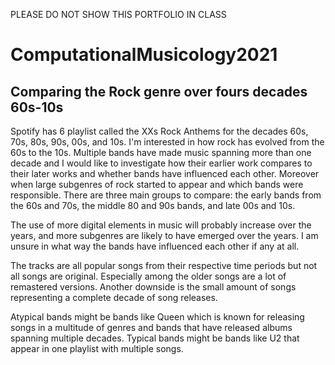 PLEASE DO NOT SHOW THIS PORTFOLIO IN CLASS

# ComputationalMusicology2021

## Comparing the Rock genre over fours decades 60s-10s

Spotify has 6 playlist called the XXs Rock Anthems for the decades 60s, 70s, 80s, 90s, 00s, and 10s. I'm interested
in how rock has evolved from the 60s to the 10s. Multiple bands have made music spanning more than one decade
and I would like to investigate how their earlier work compares to their later works and whether bands have
influenced each other. Moreover when large subgenres of rock started to appear and which bands were responsible. 
There are three main groups to compare: the early bands from the 60s and 70s, the middle 
80 and 90s bands, and late 00s and 10s. 

The use of more digital elements in music will probably increase over the years, and more subgenres are likely to have
emerged over the years. I am unsure in what way the bands have influenced each other if any at all.

The tracks are all popular songs from their respective time periods but not all songs are original. 
Especially among the older songs are a lot of remastered versions. Another downside is the small 
amount of songs representing a complete decade of song releases. 

Atypical bands might be bands like Queen which is known for releasing songs in a multitude of genres 
and bands that have released albums spanning multiple decades. Typical bands might be bands like U2 that appear 
in one playlist with multiple songs.
